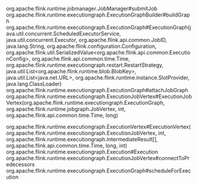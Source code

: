 org.apache.flink.runtime.jobmanager.JobManager#submitJob
org.apache.flink.runtime.executiongraph.ExecutionGraphBuilder#buildGraph
org.apache.flink.runtime.executiongraph.ExecutionGraph#ExecutionGraph(java.util.concurrent.ScheduledExecutorService, java.util.concurrent.Executor, org.apache.flink.api.common.JobID, java.lang.String, org.apache.flink.configuration.Configuration, org.apache.flink.util.SerializedValue<org.apache.flink.api.common.ExecutionConfig>, org.apache.flink.api.common.time.Time, org.apache.flink.runtime.executiongraph.restart.RestartStrategy, java.util.List<org.apache.flink.runtime.blob.BlobKey>, java.util.List<java.net.URL>, org.apache.flink.runtime.instance.SlotProvider, java.lang.ClassLoader)
org.apache.flink.runtime.executiongraph.ExecutionGraph#attachJobGraph
org.apache.flink.runtime.executiongraph.ExecutionJobVertex#ExecutionJobVertex(org.apache.flink.runtime.executiongraph.ExecutionGraph, org.apache.flink.runtime.jobgraph.JobVertex, int, org.apache.flink.api.common.time.Time, long)

org.apache.flink.runtime.executiongraph.ExecutionVertex#ExecutionVertex(org.apache.flink.runtime.executiongraph.ExecutionJobVertex, int, org.apache.flink.runtime.executiongraph.IntermediateResult[], org.apache.flink.api.common.time.Time, long, int)
org.apache.flink.runtime.executiongraph.Execution#Execution
org.apache.flink.runtime.executiongraph.ExecutionJobVertex#connectToPredecessors
org.apache.flink.runtime.executiongraph.ExecutionGraph#scheduleForExecution
